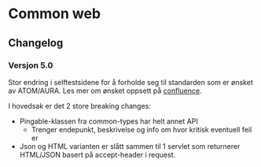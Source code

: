 # Common web

## Changelog

### Versjon 5.0

Stor endring i selftestsidene for å forholde seg til standarden som er ønsket
av ATOM/AURA. Les mer om ønsket oppsett på [confluence](https://confluence.adeo.no/display/AURA/Selftest).

I hovedsak er det 2 store breaking changes:
* Pingable-klassen fra common-types har helt annet API
    * Trenger endepunkt, beskrivelse og info om hvor kritisk eventuell feil er
* Json og HTML varianten er slått sammen til 1 servlet som returnerer HTML/JSON
    basert på accept-header i request.
